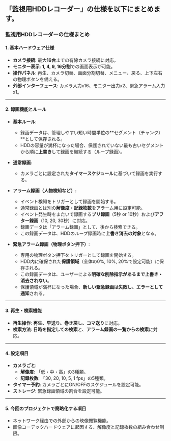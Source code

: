 ## 「監視用HDDレコーダー」の仕様を以下にまとめます。

### 監視用HDDレコーダーの仕様まとめ

#### 1. 基本ハードウェア仕様
* **カメラ接続**: 最大**16台**までの有線カメラ接続に対応。
* **モニター表示**: **1, 4, 9, 16分割**での画面表示が可能。
* **操作パネル**: 再生、カメラ切替、画面分割切替、メニュー、戻る、上下左右の物理ボタンを備える。
* **外部インターフェース**: カメラ入力x16、モニター出力x2、緊急アラーム入力x1。

---
#### 2. 録画機能とルール
* **基本ルール**:
    * 録画データは、管理しやすい短い時間単位の**セグメント（チャンク）**として保存される。
    * HDDの容量が満杯になった場合、保護されていない最も古いセグメントから順に**上書き**して録画を継続する（ループ録画）。

* **通常録画**:
    * カメラごとに設定された**タイマースケジュール**に基づいて録画を実行する。

* **アラーム録画（人物検知など）**:
    * イベント検知をトリガーとして録画を開始する。
    * 通常録画とは別の**解像度・記録枚数**をアラーム用に設定可能。
    * イベント発生時をまたいで録画する**プリ録画**（5秒 or 10秒）および**アフター録画**（10, 20, 30秒）に対応。
    * 録画データは「アラーム録画」として、後から検索できる。
    * この録画データは、HDDのループ録画時に**上書き消去の対象**となる。

* **緊急アラーム録画（物理ボタン押下）**:
    * 専用の物理ボタン押下をトリガーとして録画を開始する。
    * HDD内に確保された**保護領域**（全体の0%, 10%, 20%で設定可能）に保存される。
    * この録画データは、ユーザーによる**明確な削除指示があるまで上書き・消去されない**。
    * 保護領域が満杯になった場合、**新しい緊急録画は失敗し、エラーとして通知**される。

---
#### 3. 再生・検索機能
* **再生操作**: **再生、早送り、巻き戻し、コマ送り**に対応。
* **検索方法**: **日時を指定しての検索**と、**アラーム録画の一覧からの検索**に対応。

---
#### 4. 設定項目
* **カメラごと**:
    * **解像度**: 「低・中・高」の3種類。
    * **記録枚数**: 「30, 20, 10, 5, 1 fps」の5種類。
* **タイマー予約**: カメラごとにON/OFFのスケジュールを設定可能。
* **ストレージ**: 緊急録画領域の割合を設定可能。

---
#### 5. 今回のプロジェクトで簡略化する項目
* ネットワーク経由での外部からの映像閲覧機能。
* 画像コーデックハードウェアに起因する、解像度と記録枚数の組み合わせ制限。

